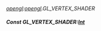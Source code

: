 _[opengl](../../modules/opengl/opengl-module.md):[opengl](../../modules/opengl/opengl-module.md).GL\_VERTEX\_SHADER_
##### Const GL\_VERTEX\_SHADER:[Int](../../modules/wonkey/wonkey-types-int.md)
